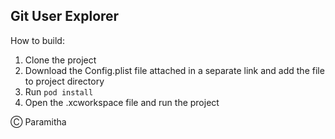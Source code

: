 ## Git User Explorer
How to build:
1. Clone the project 
2. Download the Config.plist file attached in a separate link and add the file to project directory
3. Run `pod install`
4. Open the .xcworkspace file and run the project

Ⓒ Paramitha